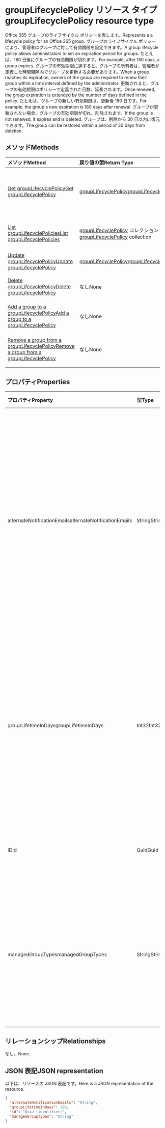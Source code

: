 # <a name="grouplifecyclepolicy-resource-type"></a><span data-ttu-id="86626-101">groupLifecyclePolicy リソース タイプ</span><span class="sxs-lookup"><span data-stu-id="86626-101">groupLifecyclePolicy resource type</span></span>

<span data-ttu-id="86626-102">Office 365 グループのライフサイクル ポリシーを表します。</span><span class="sxs-lookup"><span data-stu-id="86626-102">Represents a a lifecycle policy for an Office 365 group.</span></span> <span data-ttu-id="86626-103">グループのライフサイクル ポリシーにより、管理者はグループに対して有効期限を設定できます。</span><span class="sxs-lookup"><span data-stu-id="86626-103">A group lifecycle policy allows administrators to set an expiration period for groups.</span></span> <span data-ttu-id="86626-104">たとえば、180 日後にグループの有効期限が切れます。</span><span class="sxs-lookup"><span data-stu-id="86626-104">For example, after 180 days, a group expires.</span></span> <span data-ttu-id="86626-105">グループの有効期限に達すると、グループの所有者は、管理者が定義した時間間隔内でグループを更新する必要があります。</span><span class="sxs-lookup"><span data-stu-id="86626-105">When a group reaches its expiration, owners of the group are required to renew their group within a time interval defined by the administrator.</span></span> <span data-ttu-id="86626-106">更新されると、グループの有効期限はポリシーで定義された日数、延長されます。</span><span class="sxs-lookup"><span data-stu-id="86626-106">Once renewed, the group expiration is extended by the number of days defined in the policy.</span></span> <span data-ttu-id="86626-107">たとえば、グループの新しい有効期限は、更新後 180 日です。</span><span class="sxs-lookup"><span data-stu-id="86626-107">For example, the group's new expiration is 180 days after renewal.</span></span> <span data-ttu-id="86626-108">グループが更新されない場合、グループの有効期限が切れ、削除されます。</span><span class="sxs-lookup"><span data-stu-id="86626-108">If the group is not renewed, it expires and is deleted.</span></span> <span data-ttu-id="86626-109">グループは、削除から 30 日以内に復元できます。</span><span class="sxs-lookup"><span data-stu-id="86626-109">The group can be restored within a period of 30 days from deletion.</span></span>

## <a name="methods"></a><span data-ttu-id="86626-110">メソッド</span><span class="sxs-lookup"><span data-stu-id="86626-110">Methods</span></span>

| <span data-ttu-id="86626-111">メソッド</span><span class="sxs-lookup"><span data-stu-id="86626-111">Method</span></span> | <span data-ttu-id="86626-112">戻り値の型</span><span class="sxs-lookup"><span data-stu-id="86626-112">Return Type</span></span> | <span data-ttu-id="86626-113">説明</span><span class="sxs-lookup"><span data-stu-id="86626-113">Description</span></span> |
|:---------------|:--------|:----------|
|[<span data-ttu-id="86626-114">Get groupLifecyclePolicy</span><span class="sxs-lookup"><span data-stu-id="86626-114">Get groupLifecyclePolicy</span></span>](../api/grouplifecyclepolicy_get.md) | [<span data-ttu-id="86626-115">groupLifecyclePolicy</span><span class="sxs-lookup"><span data-stu-id="86626-115">groupLifecyclePolicy</span></span>](grouplifecyclepolicy.md) |<span data-ttu-id="86626-116">groupLifecyclePolicy オブジェクトのプロパティとリレーションシップを読み取ります。</span><span class="sxs-lookup"><span data-stu-id="86626-116">Read properties and relationships of plannerPlan object.</span></span>|
|[<span data-ttu-id="86626-117">List groupLifecyclePolicies</span><span class="sxs-lookup"><span data-stu-id="86626-117">List groupLifecyclePolicies</span></span>](../api/grouplifecyclepolicy_list.md) | <span data-ttu-id="86626-118">[groupLifecyclePolicy](grouplifecyclepolicy.md) コレクション</span><span class="sxs-lookup"><span data-stu-id="86626-118">[groupLifecyclePolicy](grouplifecyclepolicy.md) collection</span></span> | <span data-ttu-id="86626-119">すべての groupLifecyclePolicies を一覧表示します。</span><span class="sxs-lookup"><span data-stu-id="86626-119">List all the groupLifecyclePolicies.</span></span> |
|[<span data-ttu-id="86626-120">Update groupLifecyclePolicy</span><span class="sxs-lookup"><span data-stu-id="86626-120">Update groupLifecyclePolicy</span></span>](../api/grouplifecyclepolicy_update.md) | [<span data-ttu-id="86626-121">groupLifecyclePolicy</span><span class="sxs-lookup"><span data-stu-id="86626-121">groupLifecyclePolicy</span></span>](grouplifecyclepolicy.md) | <span data-ttu-id="86626-122">groupLifecyclePolicy を更新します。</span><span class="sxs-lookup"><span data-stu-id="86626-122">Update a setting object.</span></span> |
|[<span data-ttu-id="86626-123">Delete groupLifecyclePolicy</span><span class="sxs-lookup"><span data-stu-id="86626-123">Delete groupLifecyclePolicy</span></span>](../api/grouplifecyclepolicy_delete.md) | <span data-ttu-id="86626-124">なし</span><span class="sxs-lookup"><span data-stu-id="86626-124">None</span></span> | <span data-ttu-id="86626-125">groupLifecyclePolicy オブジェクトを削除します。</span><span class="sxs-lookup"><span data-stu-id="86626-125">Delete a device object.</span></span> |
|[<span data-ttu-id="86626-126">Add a group to a groupLifecyclePolicy</span><span class="sxs-lookup"><span data-stu-id="86626-126">Add a group to a groupLifecyclePolicy</span></span>](../api/grouplifecyclepolicy_addgroup.md)|<span data-ttu-id="86626-127">なし</span><span class="sxs-lookup"><span data-stu-id="86626-127">None</span></span>| <span data-ttu-id="86626-128">ライフ サイクル ポリシーにグループを追加します。</span><span class="sxs-lookup"><span data-stu-id="86626-128">Add a group to a lifecycle policy</span></span> |
|[<span data-ttu-id="86626-129">Remove a group from a groupLifecyclePolicy</span><span class="sxs-lookup"><span data-stu-id="86626-129">Remove a group from a groupLifecyclePolicy</span></span>](../api/grouplifecyclepolicy_removegroup.md)|<span data-ttu-id="86626-130">なし</span><span class="sxs-lookup"><span data-stu-id="86626-130">None</span></span>| <span data-ttu-id="86626-131">ライフ サイクル ポリシーからグループを削除します。</span><span class="sxs-lookup"><span data-stu-id="86626-131">Remove a group to a lifecycle policy.</span></span> |

## <a name="properties"></a><span data-ttu-id="86626-132">プロパティ</span><span class="sxs-lookup"><span data-stu-id="86626-132">Properties</span></span>

| <span data-ttu-id="86626-133">プロパティ</span><span class="sxs-lookup"><span data-stu-id="86626-133">Property</span></span> | <span data-ttu-id="86626-134">型</span><span class="sxs-lookup"><span data-stu-id="86626-134">Type</span></span> | <span data-ttu-id="86626-135">説明</span><span class="sxs-lookup"><span data-stu-id="86626-135">Description</span></span> |
|:---------------|:--------|:----------|
|<span data-ttu-id="86626-136">alternateNotificationEmails</span><span class="sxs-lookup"><span data-stu-id="86626-136">alternateNotificationEmails</span></span>|<span data-ttu-id="86626-137">String</span><span class="sxs-lookup"><span data-stu-id="86626-137">String</span></span>| <span data-ttu-id="86626-138">所有者のいないグループに対して通知を送信する電子メール アドレスのリスト</span><span class="sxs-lookup"><span data-stu-id="86626-138">List of email address to send notifications for groups without owners.</span></span> <span data-ttu-id="86626-139">電子メール アドレスをセミコロンで区切って、複数の電子メール アドレスを定義することができます。</span><span class="sxs-lookup"><span data-stu-id="86626-139">Multiple email address can be defined by separating email address with a semicolon.</span></span> |
|<span data-ttu-id="86626-140">groupLifetimeInDays</span><span class="sxs-lookup"><span data-stu-id="86626-140">groupLifetimeInDays</span></span>|<span data-ttu-id="86626-141">Int32</span><span class="sxs-lookup"><span data-stu-id="86626-141">Int32</span></span>| <span data-ttu-id="86626-142">グループの有効期限が切れ、更新が必要になるまでの日数。</span><span class="sxs-lookup"><span data-stu-id="86626-142">Number of days before a group expires and needs to be renewed.</span></span> <span data-ttu-id="86626-143">更新されると、グループの有効期限は定義された日数、延長されます。</span><span class="sxs-lookup"><span data-stu-id="86626-143">Once renewed, the group expiration is extended by the number of days defined.</span></span> |
|<span data-ttu-id="86626-144">ID</span><span class="sxs-lookup"><span data-stu-id="86626-144">id</span></span>|<span data-ttu-id="86626-145">Guid</span><span class="sxs-lookup"><span data-stu-id="86626-145">Guid</span></span>| <span data-ttu-id="86626-146">ポリシーの一意の識別子。</span><span class="sxs-lookup"><span data-stu-id="86626-146">A unique identifier for a policy.</span></span> <span data-ttu-id="86626-147">読み取り専用です。</span><span class="sxs-lookup"><span data-stu-id="86626-147">Read-only.</span></span>|
|<span data-ttu-id="86626-148">managedGroupTypes</span><span class="sxs-lookup"><span data-stu-id="86626-148">managedGroupTypes</span></span>|<span data-ttu-id="86626-149">String</span><span class="sxs-lookup"><span data-stu-id="86626-149">String</span></span>| <span data-ttu-id="86626-150">有効期限ポリシーを適用するグループの種類。</span><span class="sxs-lookup"><span data-stu-id="86626-150">The group type for which the expiration policy applies.</span></span> <span data-ttu-id="86626-151">可能な値は、**All**、**Selected**、または **None** です。</span><span class="sxs-lookup"><span data-stu-id="86626-151">Possible values are **All**, **Selected** or **None**.</span></span> |

## <a name="relationships"></a><span data-ttu-id="86626-152">リレーションシップ</span><span class="sxs-lookup"><span data-stu-id="86626-152">Relationships</span></span>

<span data-ttu-id="86626-153">なし。</span><span class="sxs-lookup"><span data-stu-id="86626-153">None.</span></span>

## <a name="json-representation"></a><span data-ttu-id="86626-154">JSON 表記</span><span class="sxs-lookup"><span data-stu-id="86626-154">JSON representation</span></span>

<span data-ttu-id="86626-155">以下は、リソースの JSON 表記です。</span><span class="sxs-lookup"><span data-stu-id="86626-155">Here is a JSON representation of the resource.</span></span>

<!-- {
  "blockType": "resource",
  "optionalProperties": [

  ],
  "@odata.type": "microsoft.graph.groupLifecyclePolicy"
}-->

```json
{
  "alternateNotificationEmails": "String",
  "groupLifetimeInDays": 180,
  "id": "Guid (identifier)",
  "managedGroupTypes": "String"
}

```

<!-- uuid: 8fcb5dbc-d5aa-4681-8e31-b001d5168d79
2015-10-25 14:57:30 UTC -->
<!-- {
  "type": "#page.annotation",
  "description": "groupLifecyclePolicy resource",
  "keywords": "",
  "section": "documentation",
  "tocPath": ""
}-->